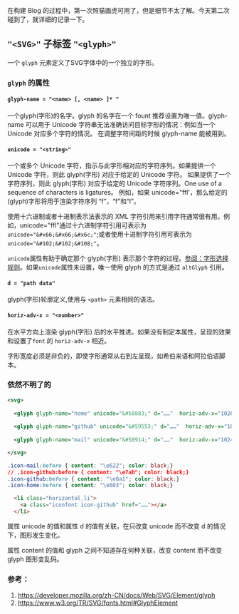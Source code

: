 在构建 Blog 的过程中，第一次照猫画虎可用了，但是细节不太了解。今天第二次碰到了，就详细的记录一下。

## `"<SVG>"` 子标签 `"<glyph>"`
一个 `glyph` 元素定义了SVG字体中的一个独立的字形。

### `glyph` 的属性

#### `glyph-name = "<name> [, <name> ]* "`
一个glyph(字形)的名字。glyph 的名字在一个 fount 推荐设置为唯一值。glyph-name 可以用于 Unicode 字符串无法准确访问目标字形的情况：例如当一个 Unicode 对应多个字符的情况。 在调整字符间距的时候 glyph-name 能被用到。

#### `unicode = "<string>"`
一个或多个 Unicode 字符，指示与此字形相对应的字符序列。如果提供一个 Unicode 字符，则此 glyph(字形) 对应于给定的 Unicode 字符。 如果提供了一个字符序列，则此 glyph(字形) 对应于给定的 Unicode 字符序列。One use of a sequence of characters is ligatures。 例如，如果 unicode="ffl'，那么给定的(glyph)字形将用于渲染字符序列 “f”，“f”和“l”。

使用十六进制或者十进制表示法表示的 XML 字符引用来引用字符通常很有用。例如，unicode="ffl"通过十六进制字符引用可表示为 `unicode="&#x66;&#x66;&#x6c;"`;或者使用十进制字符引用可表示为 `unicode="&#102;&#102;&#108;"`。

`unicode`属性有助于确定那个 glyph(字形) 表示那个字符的过程。[参阅：字形选择规则](https://www.w3.org/TR/SVG/fonts.html#GlyphSelectionRules)。如果`unicode`属性未设置，唯一使用 glyph 的方式是通过 `altGlyph` 引用。

#### `d = "path data"`
glyph(字形)轮廓定义,使用与 `<path>` 元素相同的语法。

#### `horiz-adv-x = "<number>"`
在水平方向上渲染 glyph(字形) 后的水平推进。如果没有制定本属性，呈现的效果和设置了`font` 的 `horiz-adv-x` 相近。

字形宽度必须是非负的，即使字形通常从右到左呈现，如希伯来语和阿拉伯语脚本。

### 依然不明了的
```xml
<svg>
          
  <glyph glyph-name="home" unicode="&#58883;" d="……"  horiz-adv-x="1026" />
      
  <glyph glyph-name="github" unicode="&#59553;" d="……"  horiz-adv-x="1024" />
      
  <glyph glyph-name="mail" unicode="&#58914;" d="……"  horiz-adv-x="1024" />

</svg>
```

```css
.icon-mail:before { content: "\e622"; color: black;}
// .icon-github:before { content: "\e7ab"; color: black;}
.icon-github:before { content: "\e8a1"; color: black;}
.icon-home:before { content: "\e603"; color: black;}
```

```HTML
  <li class="horizontal_li">
    <a class="iconfont icon-github" href="……"></a> 
  </li>
```

属性 unicode 的值和属性 d 的值有关联，在只改变 unicode 而不改变 d 的情况下，图形发生变化。

属性 content 的值和 glyph 之间不知道存在何种关联，改变 content 而不改变 glyph 图形变乱码。



### 参考：
1. https://developer.mozilla.org/zh-CN/docs/Web/SVG/Element/glyph
2. https://www.w3.org/TR/SVG/fonts.html#GlyphElement